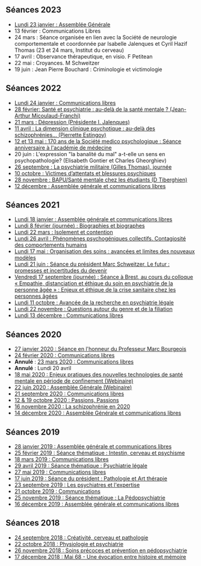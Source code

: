 ## Séances 2023
- [Lundi 23 janvier : Assemblée Générale](/seances/2023/janvier-2023-assemblee-generale)
- 13 février : Communications Libres
- 24 mars : Séance organisée en lien avec la Société de neurologie comportementale et coordonnée par Isabelle Jalenques et Cyril Hazif Thomas (23 et 24 mars, Institut du cerveau)
- 17 avril : Observance thérapeutique, en visio. F Petitean
- 22 mai : Croyances. M Schweitzer
- 19 juin : Jean Pierre Bouchard : Criminologie et victimologie

## Séances 2022
- [Lundi 24 janvier : Communications libres](/seances/2022/janvier-2022-communications-libres)
- [28 février: Santé et psychiatrie : au-delà de la santé mentale ? (Jean-Arthur Micoulaud-Franchi)](/seances/2022/fevrier-2022-sante-et-psychiatrie)
- [21 mars : Dépression (Présidente I. Jalenques)](/seances/2022/mars-2022-troubles-depressifs)
- [11 avril : La dimension clinique psychotique : au-delà des schizophrénies… (Pierrette Estingoy)](/seances/2022/avril-2022-dimension-clinique-psychotique)
- [12 et 13 mai : 170 ans de la Société medico psychologique : Séance anniversaire à l'académie de médecine](/seances/2022/170-ans-societe-medico-psychologique)
- 20 juin : L'expression "la banalité du mal" a-t-elle un sens en psychopathologie? (Elisabeth Gontier et Charles Gheorghiev)
- [26 septembre : La psychiatrie militaire (Gilles Thomas), journée](/seances/2022/septembre-2022-soutien-medico-psychologique-dans-les-armees)
- [10 octobre : Victimes d’attentats et blessures psychiques](/seances/2022/octobre-2022-victimes-attentats-et-blessures-psychiques)
- [28 novembre : BAPU/Santé mentale chez les étudiants (D Tiberghien)](/seances/2022/novembre-2022-sante-mentale-etudiants)
- [12 décembre : Assemblée générale et communications libres](/seances/2022/decembre-2022-communications-libres-assemblee-generale)

## Séances 2021
- [Lundi 18 janvier : Assemblée générale et communications libres](/seances/2021/janvier-2021-communications-libres)
- [Lundi 8 février (journée) : Biographies et biographes](/seances/2021/fevrier-2021-biographies-biographes)
- [Lundi 22 mars : Isolement et contention](/seances/2021/mars-2021-isolement-et-contention)
- [Lundi 26 avril : Phénomènes psychogéniques collectifs. Contagiosité des comportements humains](/seances/2021/avril-2021-phenomenes-psychogeniques-collectifs)
- [Lundi 17 mai : Organisation des soins : avancées et limites des nouveaux modèles](/seances/2021/mai-2021-organisation-des-soins)
- [Lundi 21 juin : Séance du président Marc Schweitzer, Le futur : promesses et incertitudes du devenir](/seances/2021/juin-2021-promesses-et-incertitudes-du-devenir)
- [Vendredi 17 septembre (journée) : Séance à Brest, au cours du colloque « Empathie, distanciation et éthique du soin en psychiatrie de la personne âgée » : Enjeux et éthique de la crise sanitaire chez les personnes âgées](/seances/2021/septembre-2021-enjeux-ethique-crise-sanitaire-personnes-agees)
- [Lundi 11 octobre : Avancée de la recherche en psychiatrie légale](/seances/2021/11-octobre-avancee-recherche-psychiatrie-legale)
- [Lundi 22 novembre : Questions autour du genre et de la filiation](/seances/2021/novembre-2021-questions-genre-filiation)
- [Lundi 13 décembre : Communications libres](/seances/2021/decembre-2021-communications-libres)

## Séances 2020
- [27 janvier 2020 : Séance en l'honneur du Professeur Marc Bourgeois](/seances/2020/honneur-professeur-marc-bourgeois)
- [24 février 2020 : Communications libres](/seances/2020/fevrier-2020-communications-libres)
- **Annulé** : [23 mars 2020 : Communications libres](/seances/2020/mars-2020-communications-libres)
- **Annulé** : Lundi 20 avril
- [18 mai 2020 : Enjeux pratiques des nouvelles technologies de santé mentale en période de confinement (Webinaire)](/seances/2020/outils-numeriques-et-psychiatrie)
- [22 juin 2020 : Assemblée Générale (Webinaire)](/seances/2020/assemblee-generale-juin-2020)
- [21 septembre 2020 : Communications libres](/seances/2020/septembre-2020-communications-libres)
- [12 & 19 octobre 2020 : Passions, Passions](/seances/2020/passions-passions-octobre-2020)
- [16 novembre 2020 : La schizophrénie en 2020](/seances/2020/la-schizophrenie-en-2020)
- [14 décembre 2020 : Assemblée Générale et communications libres](/seances/2020/decembre-2020-assemblee-generale)

## Séances 2019
- [28 janvier 2019 : Assemblée générale et communications libres](/seances/2019/assemblee-generale-janvier-2019)
- [25 février 2019 : Séance thématique : Intestin, cerveau et psychisme](/seances/2019/intestin-cerveau-et-psychisme)
- [18 mars 2019 : Communications libres](/seances/2019/mars-2019-communications-libres)
- [29 avril 2019 : Séance thématique : Psychiatrie légale](/seances/2019/psychiatrie-legale)
- [27 mai 2019 : Communications libres](/seances/2019/mai-2019-communications-libres)
- [17 juin 2019 : Séance du président : Pathologie et Art thérapie](/seances/2019/pathologie-et-art-therapie)
- [23 septembre 2019 : Les psychiatres et l'expertise](/seances/2019/les-psychiatres-et-lexpertise)
- [21 octobre 2019 : Communications](/seances/2019/octobre-2019)
- [25 novembre 2019 : Séance thématique : La Pédopsychiatrie](/seances/2019/violences-sexuelles-chez-les-mineurs)
- [16 décembre 2019 : Assemblée générale et communications libres](/seances/2019/assemblee-generale-decembre-2019)

## Séances 2018
- [24 septembre 2018 : Créativité, cerveau et pathologie](/seances/2018/creativite-cerveau-et-pathologie)
- [22 octobre 2018 : Physiologie et psychiatrie](/seances/2018/physiologie-et-psychiatrie)
- [26 novembre 2018 : Soins précoces et prévention en pédopsychiatrie](/seances/2018/soins-precoces-et-prevention-en-pedopsychiatrie)
- [17 décembre 2018 : Mai 68 - Une évocation entre histoire et mémoire](/seances/2018/mai-68-une-evocation-entre-histoire-et-memoire)
